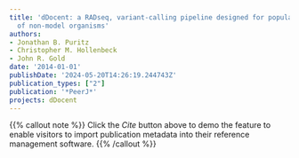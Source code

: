 ```yaml
---
title: 'dDocent: a RADseq, variant-calling pipeline designed for population genomics
  of non-model organisms'
authors:
- Jonathan B. Puritz
- Christopher M. Hollenbeck
- John R. Gold
date: '2014-01-01'
publishDate: '2024-05-20T14:26:19.244743Z'
publication_types: ["2"]
publication: '*PeerJ*'
projects: dDocent
---
```

{{% callout note %}}
Click the *Cite* button above to demo the feature to enable visitors to import publication metadata into their reference management software.
{{% /callout %}}
